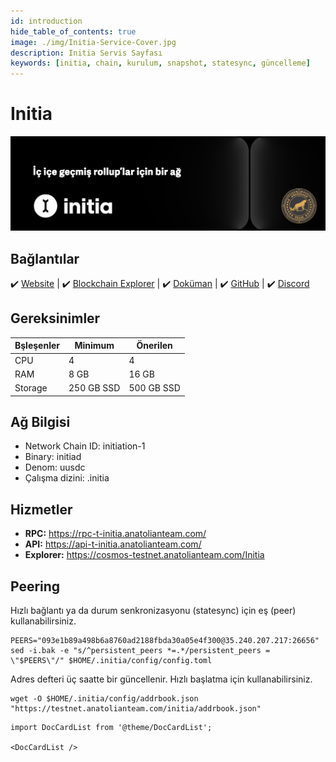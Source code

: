 ```yaml
---
id: introduction
hide_table_of_contents: true
image: ./img/Initia-Service-Cover.jpg
description: Initia Servis Sayfası
keywords: [initia, chain, kurulum, snapshot, statesync, güncelleme]
---
```

# Initia

![Initia](./img/Initia-Service.jpg)

## Bağlantılar
 ✔️ [Website](https://initia.xyz/) |
 ✔️ [Blockchain Explorer](https://cosmos-testnet.anatolianteam.com/Initia) |
 ✔️ [Doküman](https://docs.initia.xyz/) |
 ✔️ [GitHub](https://github.com/initia-labs) |
 ✔️ [Discord](https://discord.gg/initia)

## Gereksinimler

| Bşleşenler | Minimum | **Önerilen** |
| ------------ | ------------ | ------------ |
| CPU |	4 | 4 |
| RAM	| 8 GB | 16 GB |
| Storage	| 250 GB SSD | 500 GB SSD | 

## Ağ Bilgisi 

* Network Chain ID: initiation-1
* Binary: initiad
* Denom: uusdc
* Çalışma dizini: .initia

## Hizmetler
* **RPC:** https://rpc-t-initia.anatolianteam.com/ 
* **API:** https://api-t-initia.anatolianteam.com/
* **Explorer:** https://cosmos-testnet.anatolianteam.com/Initia

## Peering
Hızlı bağlantı ya da durum senkronizasyonu (statesync) için eş (peer) kullanabilirsiniz.
```shell
PEERS="093e1b89a498b6a8760ad2188fbda30a05e4f300@35.240.207.217:26656"
sed -i.bak -e "s/^persistent_peers *=.*/persistent_peers = \"$PEERS\"/" $HOME/.initia/config/config.toml
```
Adres defteri üç saatte bir güncellenir. Hızlı başlatma için kullanabilirsiniz.
```shell
wget -O $HOME/.initia/config/addrbook.json "https://testnet.anatolianteam.com/initia/addrbook.json"
```

```mdx-code-block
import DocCardList from '@theme/DocCardList';

<DocCardList />
```
